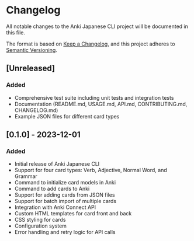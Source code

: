 # Changelog

All notable changes to the Anki Japanese CLI project will be documented in this file.

The format is based on [Keep a Changelog](https://keepachangelog.com/en/1.0.0/),
and this project adheres to [Semantic Versioning](https://semver.org/spec/v2.0.0.html).

## [Unreleased]

### Added
- Comprehensive test suite including unit tests and integration tests
- Documentation (README.md, USAGE.md, API.md, CONTRIBUTING.md, CHANGELOG.md)
- Example JSON files for different card types

## [0.1.0] - 2023-12-01

### Added
- Initial release of Anki Japanese CLI
- Support for four card types: Verb, Adjective, Normal Word, and Grammar
- Command to initialize card models in Anki
- Command to add cards to Anki
- Support for adding cards from JSON files
- Support for batch import of multiple cards
- Integration with Anki Connect API
- Custom HTML templates for card front and back
- CSS styling for cards
- Configuration system
- Error handling and retry logic for API calls